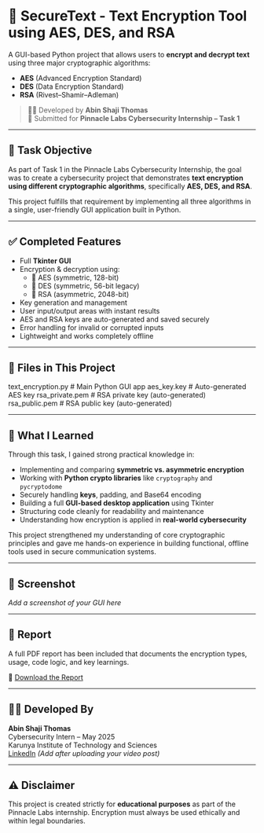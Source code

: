 # 🔐 SecureText - Text Encryption Tool using AES, DES, and RSA

A GUI-based Python project that allows users to **encrypt and decrypt text** using three major cryptographic algorithms:
- **AES** (Advanced Encryption Standard)
- **DES** (Data Encryption Standard)
- **RSA** (Rivest–Shamir–Adleman)

> 🧑‍💻 Developed by **Abin Shaji Thomas**  
> 📅 Submitted for **Pinnacle Labs Cybersecurity Internship – Task 1**

---

## 🎯 Task Objective

As part of Task 1 in the Pinnacle Labs Cybersecurity Internship, the goal was to create a cybersecurity project that demonstrates **text encryption using different cryptographic algorithms**, specifically **AES, DES, and RSA**.

This project fulfills that requirement by implementing all three algorithms in a single, user-friendly GUI application built in Python.

---

## ✅ Completed Features

- Full **Tkinter GUI**
- Encryption & decryption using:
  - 🔐 AES (symmetric, 128-bit)
  - 🔐 DES (symmetric, 56-bit legacy)
  - 🔐 RSA (asymmetric, 2048-bit)
- Key generation and management
- User input/output areas with instant results
- AES and RSA keys are auto-generated and saved securely
- Error handling for invalid or corrupted inputs
- Lightweight and works completely offline

---

## 📂 Files in This Project

text_encryption.py # Main Python GUI app
aes_key.key # Auto-generated AES key
rsa_private.pem # RSA private key (auto-generated)
rsa_public.pem # RSA public key (auto-generated)


---

## 🧠 What I Learned

Through this task, I gained strong practical knowledge in:

- Implementing and comparing **symmetric vs. asymmetric encryption**
- Working with **Python crypto libraries** like `cryptography` and `pycryptodome`
- Securely handling **keys**, padding, and Base64 encoding
- Building a full **GUI-based desktop application** using Tkinter
- Structuring code cleanly for readability and maintenance
- Understanding how encryption is applied in **real-world cybersecurity**

This project strengthened my understanding of core cryptographic principles and gave me hands-on experience in building functional, offline tools used in secure communication systems.

---

## 📸 Screenshot

_Add a screenshot of your GUI here_

---

## 📄 Report

A full PDF report has been included that documents the encryption types, usage, code logic, and key learnings.

📎 [Download the Report](./Task1_Report_Abin_Shaji_Thomas.pdf)

---

## 🧑‍💻 Developed By

**Abin Shaji Thomas**  
Cybersecurity Intern – May 2025  
Karunya Institute of Technology and Sciences  
[LinkedIn](https://www.linkedin.com/in/abin-shaji-thomas) *(Add after uploading your video post)*

---

## ⚠️ Disclaimer

This project is created strictly for **educational purposes** as part of the Pinnacle Labs internship. Encryption must always be used ethically and within legal boundaries.
